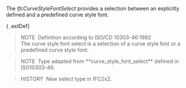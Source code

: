 The _IfcCurveStyleFontSelect_ provides a selection between an explicitly defined and a predefined curve style font.

{ .extDef}
> NOTE&nbsp; Definition according to ISO/CD 10303-46:1992  
> The curve style font select is a selection of a curve style font or a predefined curve style font.

> NOTE&nbsp; Type adapted from \*\*curve_style_font_select\*\* defined in ISO10303-46.

> HISTORY&nbsp; New select type in IFC2x2.
